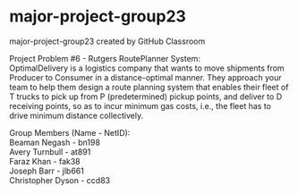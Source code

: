 # major-project-group23
major-project-group23 created by GitHub Classroom

Project Problem #6 - Rutgers RoutePlanner System: \
OptimalDelivery is a logistics company that wants to move shipments from Producer to Consumer in a distance-optimal manner. 
They approach your team to help them design a route planning system that enables their fleet of T trucks to pick up from P (predetermined) pickup 
points, and deliver to D receiving points, so as to incur minimum gas costs, i.e., the fleet has to drive minimum distance collectively.

Group Members (Name - NetID): \
Beaman Negash - bn198   
Avery Turnbull - at891 \
Faraz Khan - fak38 \
Joseph Barr - jlb661 \
Christopher Dyson - ccd83

